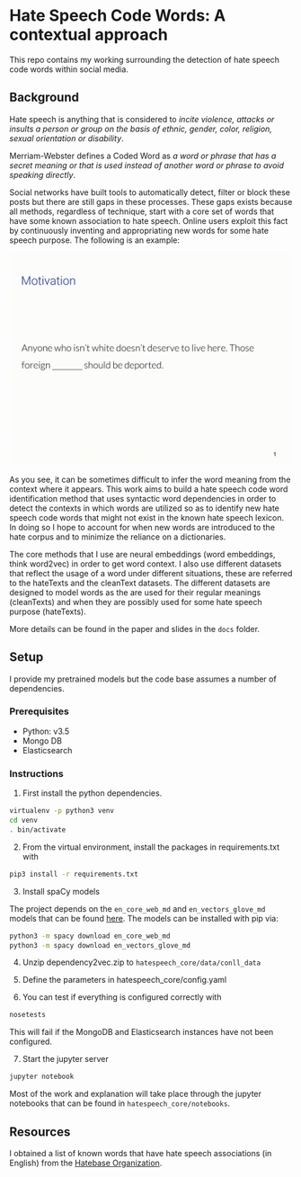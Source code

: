 # Hate Speech Code Words: A contextual approach

This repo contains my working surrounding the detection of hate speech code words
within social media.

## Background

Hate speech is anything that is considered to *incite violence, attacks or 
insults a person or group on the basis of ethnic, gender, color, religion, 
sexual orientation or disability*.

Merriam-Webster defines a Coded Word as *a word or phrase that has a secret 
meaning or that is used instead of another word or phrase to avoid speaking directly*.

Social networks have built tools to automatically detect, filter or block these 
posts but there are still gaps in these processes. These gaps exists because all
methods, regardless of technique, start with a core set of words that have some
known association to hate speech. Online users exploit this fact by continuously
inventing and appropriating new words for some hate speech purpose. The following
is an example:

![Codewords](docs/codewords.gif)

As you see, it can be sometimes difficult to infer the word meaning from the context
where it appears. This work aims to build a hate speech code word identification
method that uses syntactic word dependencies in order to detect the contexts in which words
are utilized so as to identify new hate speech code words that might not exist
in the known hate speech lexicon. In doing so I hope to account for when new 
words are introduced to the hate corpus and to minimize the reliance on a dictionaries.

The core methods that I use are neural embeddings (word embeddings, think word2vec)
in order to get word context. I also use different datasets that reflect the usage
of a word under different situations, these are referred to the hateTexts
and the cleanText datasets. The different datasets are designed to model words as
the are used for their regular meanings (cleanTexts) and when they are possibly
used for some hate speech purpose (hateTexts).

More details can be found in the paper and slides in the `docs` folder.

## Setup
I provide my pretrained models but the code base assumes a number of dependencies.

### Prerequisites
* Python: v3.5
* Mongo DB
* Elasticsearch

### Instructions

1. First install the python dependencies. 

```bash
virtualenv -p python3 venv
cd venv
. bin/activate
```

2. From the virtual environment, install the packages in requirements.txt with

```bash
pip3 install -r requirements.txt
```

3. Install spaCy models

The project depends on the `en_core_web_md` and `en_vectors_glove_md` models that
can be found [here](https://spacy.io/docs/usage/models). The models can be
installed with pip via:

```bash
python3 -m spacy download en_core_web_md
python3 -m spacy download en_vectors_glove_md
```

4. Unzip dependency2vec.zip to `hatespeech_core/data/conll_data`

5. Define the parameters in hatespeech_core/config.yaml

6. You can test if everything is configured correctly with

```bash
nosetests
```

This will fail if the MongoDB and Elasticsearch instances have not been configured.

7. Start the jupyter server
```bash
jupyter notebook
```

Most of the work and explanation will take place through the jupyter notebooks
that can be found in `hatespeech_core/notebooks`.

## Resources
I obtained a list of known words that have hate speech associations (in English)
from the [Hatebase Organization](https://www.hatebase.org).

